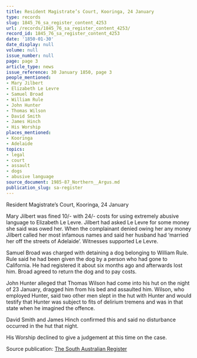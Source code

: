 ```yaml
---
title: Resident Magistrate’s Court, Kooringa, 24 January
type: records
slug: 1845_76_sa_register_content_4253
url: /records/1845_76_sa_register_content_4253/
record_id: 1845_76_sa_register_content_4253
date: '1850-01-30'
date_display: null
volume: null
issue_number: null
page: page 3
article_type: news
issue_reference: 30 January 1850, page 3
people_mentioned:
- Mary Jilbert
- Elizabeth Le Levre
- Samuel Broad
- William Rule
- John Hunter
- Thomas Wilson
- David Smith
- James Hinch
- His Worship
places_mentioned:
- Kooringa
- Adelaide
topics:
- legal
- court
- assault
- dogs
- abusive language
source_document: 1985-87_Northern__Argus.md
publication_slug: sa-register
---
```


Resident Magistrate’s Court, Kooringa, 24 January

Mary Jilbert was fined 10/- with 24/- costs for using extremely abusive language to Elizabeth Le Levre.  Jilbert had asked Le Levre for some money she said was owed her.  When the complainant denied owing her any money Jilbert called her most infamous names and said her husband had ‘married her off the streets of Adelaide’.  Witnesses supported Le Levre.

Samuel Broad was charged with detaining a dog belonging to William Rule.  Rule said he had been given the dog by a person who had gone to California.  He had registered it about six months ago and afterwards lost him.  Broad agreed to return the dog and to pay costs.

John Hunter alleged that Thomas Wilson had come into his hut on the night of 23 January, dragged him from his bed and assaulted him.  Wilson, who employed Hunter, said two other men slept in the hut with Hunter and would testify that Hunter was subject to fits of delirium tremens and was in that state when he imagined the offence.

David Smith and James Hinch confirmed this and said no disturbance occurred in the hut that night.

His Worship declined to give a judgement at this time on the case.

Source publication: [The South Australian Register](/publications/sa-register/)
